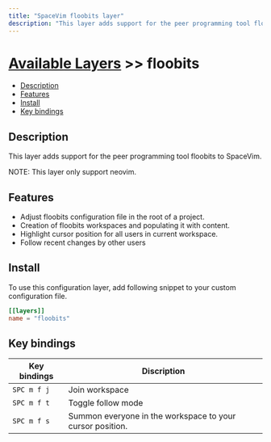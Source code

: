 ```yaml
---
title: "SpaceVim floobits layer"
description: "This layer adds support for the peer programming tool floobits to SpaceVim."
---
```


# [Available Layers](../) >> floobits

<!-- vim-markdown-toc GFM -->

- [Description](#description)
- [Features](#features)
- [Install](#install)
- [Key bindings](#key-bindings)

<!-- vim-markdown-toc -->

## Description

This layer adds support for the peer programming tool floobits to SpaceVim.

NOTE: This layer only support neovim.

## Features

- Adjust floobits configuration file in the root of a project.
- Creation of floobits workspaces and populating it with content.
- Highlight cursor position for all users in current workspace.
- Follow recent changes by other users

## Install

To use this configuration layer, add following snippet to your custom configuration file.

```toml
[[layers]]
name = "floobits"
```

## Key bindings

| Key bindings | Discription                                               |
| ------------ | --------------------------------------------------------- |
| `SPC m f j`  | Join workspace                                            |
| `SPC m f t`  | Toggle follow mode                                        |
| `SPC m f s`  | Summon everyone in the workspace to your cursor position. |

